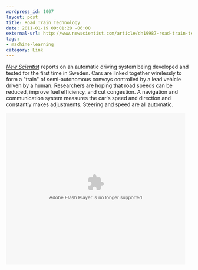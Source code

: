 ```yaml
--- 
wordpress_id: 1007
layout: post
title: Road Train Technology
date: 2011-01-19 09:01:28 -06:00
external-url: http://www.newscientist.com/article/dn19987-road-train-technology-can-drive-your-car-for-you.html
tags:
- machine-learning
category: Link
---
```

<a href="http://www.newscientist.com/article/dn19987-road-train-technology-can-drive-your-car-for-you.html"><em>New Scientist</em></a> reports on an automatic driving system being developed and tested for the first time in Sweden.  Cars are linked together wirelessly to form a "train" of semi-autonomous convoys controlled by a lead vehicle driven by a human.  Researchers are hoping that road speeds can be reduced, improve fuel efficiency, and cut congestion.  A navigation and communication system measures the car's speed and direction and constantly makes adjustments.  Steering and speed are all automatic. <!--more-->

<object id="flashObj" width="486" height="412" classid="clsid:D27CDB6E-AE6D-11cf-96B8-444553540000" codebase="http://download.macromedia.com/pub/shockwave/cabs/flash/swflash.cab#version=9,0,47,0"><param name="movie" value="http://c.brightcove.com/services/viewer/federated_f9?isVid=1" /><param name="bgcolor" value="#FFFFFF" /><param name="flashVars" value="videoId=754069839001&playerID=2227271001&playerKey=AQ~~,AAAAADqBmN8~,Yo4S_rZKGX0rYg6XsV7i3F9IB8jNBoiY&domain=embed&dynamicStreaming=true" /><param name="base" value="http://admin.brightcove.com" /><param name="seamlesstabbing" value="false" /><param name="allowFullScreen" value="true" /><param name="swLiveConnect" value="true" /><param name="allowScriptAccess" value="always" /><embed src="http://c.brightcove.com/services/viewer/federated_f9?isVid=1" bgcolor="#FFFFFF" flashVars="videoId=754069839001&playerID=2227271001&playerKey=AQ~~,AAAAADqBmN8~,Yo4S_rZKGX0rYg6XsV7i3F9IB8jNBoiY&domain=embed&dynamicStreaming=true" base="http://admin.brightcove.com" name="flashObj" width="486" height="412" seamlesstabbing="false" type="application/x-shockwave-flash" allowFullScreen="true" swLiveConnect="true" allowScriptAccess="always" pluginspage="http://www.macromedia.com/shockwave/download/index.cgi?P1_Prod_Version=ShockwaveFlash"></embed></object>
